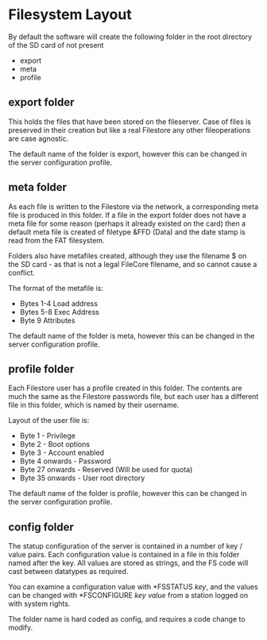 # Filesystem Layout

By default the software will create the following folder in the root directory of the SD card of not present

- export
- meta
- profile

## export folder
This holds the files that have been stored on the fileserver. Case of files is preserved in their creation but like a real 
Filestore any other fileoperations are case agnostic. 

The default name of the folder is export, however this can be changed in the server configuration profile.

## meta folder
As each file is written to the Filestore via the network, a corresponding meta file is produced in this folder. If a file in the
export folder does not have a meta file for some reason (perhaps it already existed on the card) then a default meta file is 
created of filetype &FFD (Data) and the date stamp is read from the FAT filesystem. 

Folders also have metafiles created, although they use the filename $ on the SD card - as that is not a legal FileCore filename,
and so cannot cause a conflict.

The format of the metafile is:
- Bytes 1-4 Load address
- Bytes 5-8 Exec Address
- Byte 9 Attributes

The default name of the folder is meta, however this can be changed in the server configuration profile.

## profile folder
Each Filestore user has a profile created in this folder. The contents are much the same as the Filestore passwords file, but each user has a different file in this folder, which is named by their username.

Layout of the user file is:
- Byte 1 - Privilege
- Byte 2 - Boot options
- Byte 3 - Account enabled
- Byte 4 onwards - Password
- Byte 27 onwards - Reserved (Will be used for quota)
- Byte 35 onwards - User root directory

The default name of the folder is profile, however this can be changed in the server configuration profile.

## config folder
The statup configuration of the server is contained in a number of key / value pairs. Each configuration value is contained in a file in this folder named after the key. All values are stored as strings, and the FS code will cast between datatypes as required. 

You can examine a configuration value with *FSSTATUS _key_, and the values can be changed with *FSCONFIGURE _key_ _value_ from a station logged on with system rights.

The folder name is hard coded as config, and requires a code change to modify.
